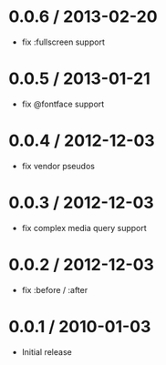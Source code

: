 
0.0.6 / 2013-02-20 
==================

  * fix :fullscreen support

0.0.5 / 2013-01-21 
==================

  * fix @fontface support

0.0.4 / 2012-12-03 
==================

  * fix vendor pseudos

0.0.3 / 2012-12-03 
==================

  * fix complex media query support

0.0.2 / 2012-12-03 
==================

  * fix :before / :after

0.0.1 / 2010-01-03
==================

  * Initial release

